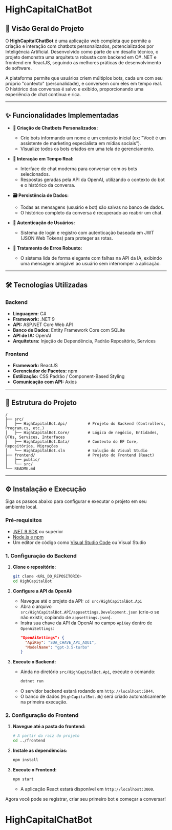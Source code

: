 # HighCapitalChatBot

## 🚀 Visão Geral do Projeto

O **HighCapitalChatBot** é uma aplicação web completa que permite a criação e interação com chatbots personalizados, potencializados por Inteligência Artificial. Desenvolvido como parte de um desafio técnico, o projeto demonstra uma arquitetura robusta com backend em C# .NET e frontend em ReactJS, seguindo as melhores práticas de desenvolvimento de software.

A plataforma permite que usuários criem múltiplos bots, cada um com seu próprio "contexto" (personalidade), e conversem com eles em tempo real. O histórico das conversas é salvo e exibido, proporcionando uma experiência de chat contínua e rica.

---

## ✨ Funcionalidades Implementadas

-   **🤖 Criação de Chatbots Personalizados:**
    -   Crie bots informando um nome e um contexto inicial (ex: "Você é um assistente de marketing especialista em mídias sociais").
    -   Visualize todos os bots criados em uma tela de gerenciamento.

-   **💬 Interação em Tempo Real:**
    -   Interface de chat moderna para conversar com os bots selecionados.
    -   Respostas geradas pela API da OpenAI, utilizando o contexto do bot e o histórico da conversa.

-   **🗃️ Persistência de Dados:**
    -   Todas as mensagens (usuário e bot) são salvas no banco de dados.
    -   O histórico completo da conversa é recuperado ao reabrir um chat.

-   **🔐 Autenticação de Usuários:**
    -   Sistema de login e registro com autenticação baseada em JWT (JSON Web Tokens) para proteger as rotas.

-   **💪 Tratamento de Erros Robusto:**
    -   O sistema lida de forma elegante com falhas na API da IA, exibindo uma mensagem amigável ao usuário sem interromper a aplicação.

---

## 🛠️ Tecnologias Utilizadas

### **Backend**
-   **Linguagem:** C#
-   **Framework:** .NET 9
-   **API:** ASP.NET Core Web API
-   **Banco de Dados:** Entity Framework Core com SQLite
-   **API de IA:** OpenAI
-   **Arquitetura:** Injeção de Dependência, Padrão Repositório, Services

### **Frontend**
-   **Framework:** ReactJS
-   **Gerenciador de Pacotes:** npm
-   **Estilização:** CSS Padrão / Component-Based Styling
-   **Comunicação com API:** Axios

---

## 📂 Estrutura do Projeto

```
/
├── src/
│   ├── HighCapitalBot.Api/         # Projeto do Backend (Controllers, Program.cs, etc.)
│   ├── HighCapitalBot.Core/        # Lógica de negócio, Entidades, DTOs, Services, Interfaces
│   ├── HighCapitalBot.Data/        # Contexto do EF Core, Repositórios, Migrações
│   └── HighCapitalBot.sln          # Solução do Visual Studio
├── frontend/                       # Projeto do Frontend (React)
│   ├── public/
│   └── src/
└── README.md
```

---

## ⚙️ Instalação e Execução

Siga os passos abaixo para configurar e executar o projeto em seu ambiente local.

### **Pré-requisitos**
-   [.NET 9 SDK](https://dotnet.microsoft.com/download/dotnet/9.0) ou superior
-   [Node.js e npm](https://nodejs.org/en/)
-   Um editor de código como [Visual Studio Code](https://code.visualstudio.com/) ou Visual Studio

### **1. Configuração do Backend**

1.  **Clone o repositório:**
    ```bash
    git clone <URL_DO_REPOSITORIO>
    cd HighCapitalBot
    ```

2.  **Configure a API da OpenAI:**
    -   Navegue até o projeto da API: `cd src/HighCapitalBot.Api`
    -   Abra o arquivo `src/HighCapitalBot.API/appsettings.Development.json` (crie-o se não existir, copiando de `appsettings.json`).
    -   Insira sua chave da API da OpenAI no campo `ApiKey` dentro de `OpenAiSettings`:
        ```json
        "OpenAiSettings": {
          "ApiKey": "SUA_CHAVE_API_AQUI",
          "ModelName": "gpt-3.5-turbo"
        }
        ```

3.  **Execute o Backend:**
    -   Ainda no diretório `src/HighCapitalBot.Api`, execute o comando:
        ```bash
        dotnet run
        ```
    -   O servidor backend estará rodando em `http://localhost:5044`.
    -   O banco de dados (`HighCapitalBot.db`) será criado automaticamente na primeira execução.

### **2. Configuração do Frontend**

1.  **Navegue até a pasta do frontend:**
    ```bash
    # A partir da raiz do projeto
    cd ../frontend 
    ```

2.  **Instale as dependências:**
    ```bash
    npm install
    ```

3.  **Execute o Frontend:**
    ```bash
    npm start
    ```
    -   A aplicação React estará disponível em `http://localhost:3000`.

Agora você pode se registrar, criar seu primeiro bot e começar a conversar!
# HighCapitalChatBot
